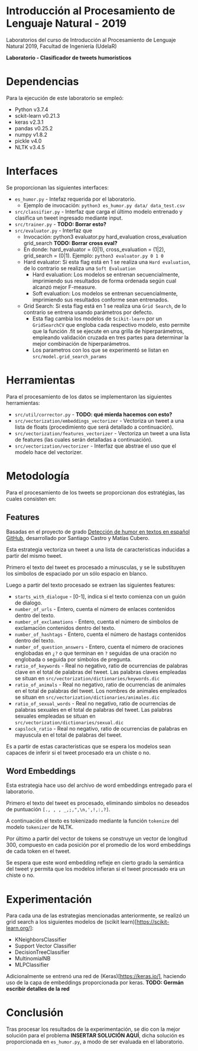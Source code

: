 # Introducción al Procesamiento de Lenguaje Natural - 2019
Laboratorios del curso de Introducción al Procesamiento de Lenguaje Natural 2019, Facultad de Ingeniería (UdelaR)

**Laboratorio - Clasificador de tweets humorísticos**

# Dependencias
Para la ejecución de este laboratorio se empleó:
- Python v3.7.4
- sckit-learn v0.21.3
- keras v2.3.1
- pandas v0.25.2
- numpy v1.8.2
- pickle v4.0
- NLTK v3.4.5

# Interfaces
Se proporcionan las siguientes interfaces:
- `es_humor.py` - Intefaz requerida por el laboratorio.
  - Ejemplo de invocación: `python3 es_humor.py data/ data_test.csv`
- `src/classifier.py` - Interfaz que carga el último modelo entrenado y clasifica un tweet ingresado mediante input.
- `src/trainer.py` - **TODO: Borrar esto?**
- `src/evaluator.py` - Interfaz que 
  - Invocación: python3 evaluator.py hard_evaluation cross_evaluation grid_search **TODO: Borrar cross eval?**
  - En donde: hard_evaluator = (0|1), cross_evaluation = (1|2), grid_search = (0|1). Ejemplo: `python3 evaluator.py 0 1 0`
  - Hard evaluator: Si esta flag está en 1 se realiza una `Hard evaluation`, de lo contrario se realiza una `Soft Evaluation`
    - Hard evaluation: Los modelos se entrenan secuencialmente, imprimiendo sus resultados de forma ordenada según cual alcanzó mejor F-measure.
    - Soft evaluation: Los modelos se entrenan secuencialmente, imprimiendo sus resultados conforme sean entrenados.
  - Grid Search: Si esta flag está en 1 se realiza una `Grid Search`, de lo contrario se entrena usando parámetros por defecto.
    - Esta flag cambia los modelos de `Scikit-learn` por un `GridSearchCV` que engloba cada respectivo modelo, esto permite que la función .fit se ejecute en una grilla de hiperparámetros, empleando validación cruzada en tres partes para determinar la mejor combinación de hiperparámetros.
    - Los parametros con los que se experimentó se listan en `src/model.grid_search_params`

# Herramientas
Para el procesamiento de los datos se implementaron las siguientes herramientas:
- `src/util/corrector.py` - **TODO: qué mierda hacemos con esto?**
- `src/vectorization/embeddings_vectorizer` - Vectoriza un tweet a una lista de floats (procedimiento que será detallado a continuación).
- `src/vectorization/features_vectorizer` - Vectoriza un tweet a una lista de features (las cuales serán detalladas a continuación).
- `src/vectorization/vectorizer` - Interfaz que abstrae el uso que el modelo hace del vectorizer.

# Metodología
Para el procesamiento de los tweets se proporcionan dos estratégias, las cuales consisten en:

## Features
Basadas en el proyecto de grado [Detección de humor en textos en español](https://www.fing.edu.uy/inco/grupos/pln/prygrado/Informepghumor.pdf) [GitHub](https://github.com/pln-fing-udelar/pghumor), desarrollado por Santiago Castro y Matías Cubero.

Esta estrategia vectoriza un tweet a una lista de caracteristicas inducidas a partir del mismo tweet.

Primero el texto del tweet es procesado a minusculas, y se le substituyen los simbolos de espaciado por un sólo espacio en blanco.

Luego a partir del texto procesado se extraen las siguientes features:
- `starts_with_dialogue` - [0-1], indica si el texto comienza con un guión de dialogo.
- `number_of_urls` - Entero, cuenta el número de enlaces contenidos dentro del texto.
- `number_of_exclamations` - Entero, cuenta el número de simbolos de exclamación contenidos dentro del texto.
- `number_of_hashtags` - Entero, cuenta el número de hastags contenidos dentro del texto.
- `number_of_question_answers` - Entero, cuenta el número de oraciones englobadas en `¿?` o que terminan en `?` seguidas de una oración no englobada o seguida por simbolos de pregunta.
- `ratio_of_keywords` - Real no negativo, ratio de ocurrencias de palabras clave en el total de palabras del tweet. Las palabras claves empleadas se situan en `src/vectorization/dictionaries/keywords.dic`
- `ratio_of_animals` - Real no negativo, ratio de ocurrencias de animales en el total de palabras del tweet. Los nombres de animales empleados se situan en `src/vectorization/dictionaries/animales.dic`
- `ratio_of_sexual_words` - Real no negativo, ratio de ocurrencias de palabras sexuales en el total de palabras del tweet. Las palabras sexuales empleadas se situan en `src/vectorization/dictionaries/sexual.dic`
- `capslock_ratio` - Real no negativo, ratio de ocurrencias de palabras en mayuscula en el total de palabras del tweet.

Es a partir de estas caracteristicas que se espera los modelos sean capaces de inferir si el tweet procesado era un chiste o no.

## Word Embeddings
Esta estrategia hace uso del archivo de word embeddings entregado para el laboratorio.

Primero el texto del tweet es procesado, eliminando simbolos no deseados de puntuación `[., , , _,;,",\n,',!,:,?]`.

A continuación el texto es tokenizado mediante la función `tokenize` del modelo `tokenizer` de NLTK.

Por último a partir del vector de tokens se construye un vector de longitud 300, compuesto en cada posición por el promedio de los word embeddings de cada token en el tweet.

Se espera que este word embedding refleje en cierto grado la semántica del tweet y permita que los modelos infieran si el tweet procesado era un chiste o no.

# Experimentación
Para cada una de las estrategias mencionadas anteriormente, se realizó un grid search a los siguientes modelos de (scikit learn)[https://scikit-learn.org/]:
- KNeighborsClassifier
- Support Vector Classifier
- DecisionTreeClassifier 
- MultinomialNB 
- MLPClassifier

Adicionalmente se entrenó una red de (Keras)[https://keras.io/], haciendo uso de la capa de embeddings proporcionada por keras.
**TODO: Germán escribir detalles de la red**

# Conclusión
Tras procesar los resultados de la experimentación, se dio con la mejor solución para el problema **INSERTAR SOLUCIÓN AQUÍ**, dicha solución es proporcionada en `es_humor.py`, a modo de ser evaluada en el laboratorio.